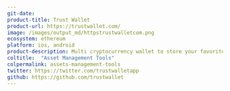 ```yaml
---
git-date: 
product-title: Trust Wallet
product-url: https://trustwallet.com/
image: /images/output_md/httpstrustwalletcom.png
ecosystem: ethereum
platform: ios, android
product-description: Multi cryptocurrency wallet to store your favorite ERC721 & ERC20 tokens.
coltitle:  "Asset Management Tools"
colpermalink: assets-management-tools
twitter: https://twitter.com/trustwalletapp
github: https://github.com/trustwallet
---
```

